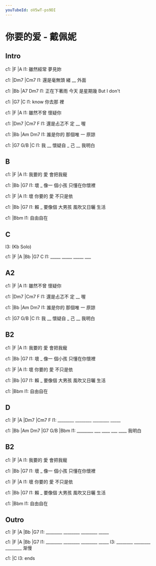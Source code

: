 ```yaml
---
youTubeId: oV5wT-ps9DI
---
```


# 你要的爱 - 戴佩妮

## Intro

c1: |F        |A
l1:   雖然經常 夢見妳

c1: |Dm7          |Cm7
l1:     還是毫無頭 緒 __ 外面

c1: |Bb             |A7      Dm7
l1:  正在下著雨 今天 是星期幾  But I don't

c1: |G7         |C
l1:  know 你去那 裡

c1: |F        |A
l1:   雖然不曾 懷疑你

c1: |Dm7         |Cm7   F
l1:    還是忐忑不 定 __   喔

c1: |Bb        |Am     Dm7
l1:    誰是你的 那個唯 一 原諒

c1: |G7    G/B     |C
l1:  我 __ 懷疑自 _ 己 __ 我明白

## B

c1: |F      |A
l1:   我要的 愛 會把我寵

c1: |Bb       |G7
l1:  壞 _ 像一 個小孩 只懂在你懷裡

c1: |F        |A
l1:  壞 你要的 愛 不只是依

c1: |Bb         |G7
l1:  賴 _ 要像個 大男孩 風吹又日曬 生活

c1: |Bbm
l1:  自由自在

## C

l3: (Kb Solo)

c1: |F    |A    |Bb   |G7  C
l1:  _____ _____ _____ ___

## A2

c1: |F        |A
l1:   雖然不曾 懷疑你

c1: |Dm7         |Cm7   F
l1:    還是忐忑不 定 __   喔

c1: |Bb        |Am     Dm7
l1:    誰是你的 那個唯 一 原諒

c1: |G7    G/B     |C
l1:  我 __ 懷疑自 _ 己 __ 我明白

## B2

c1: |F      |A
l1:   我要的 愛 會把我寵

c1: |Bb       |G7
l1:  壞 _ 像一 個小孩 只懂在你懷裡

c1: |F        |A
l1:  壞 你要的 愛 不只是依

c1: |Bb         |G7
l1:  賴 _ 要像個 大男孩 風吹又日曬 生活

c1: |Bbm
l1:  自由自在

## D

c1: |F       |A       |Dm7     |Cm7  F
l1:  ________ ________ ________ _____

c1: |Bb      |Am  Dm7 |G7  G/B |Bbm
l1:  ________ ___ ____ ___ ____    我明白

## B2

c1: |F      |A
l1:   我要的 愛 會把我寵

c1: |Bb       |G7
l1:  壞 _ 像一 個小孩 只懂在你懷裡

c1: |F        |A
l1:  壞 你要的 愛 不只是依

c1: |Bb         |G7
l1:  賴 _ 要像個 大男孩 風吹又日曬 生活

c1: |Bbm
l1:  自由自在

## Outro

c1: |F       |A       |Bb      |G7
l1:  ________ ________ ________ _____

c1: |F       |A       |Bb      |G7
l1:  ________ ________ ________ _____
l3:  ________ ________ ________ 渐慢

c1: |C
l3:  ends
